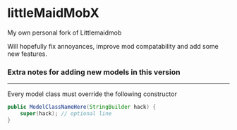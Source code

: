 # littleMaidMobX
My own personal fork of Littlemaidmob

Will hopefully fix annoyances, improve mod compatability and add some new features.

### Extra notes for adding new models in this version
---
Every model class must override the following constructor
```java
public ModelClassNameHere(StringBuilder hack) {
	super(hack); // optional line
}
```
